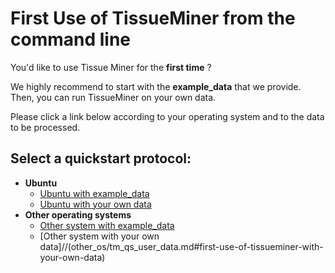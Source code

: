 # First Use of TissueMiner from the command line

You'd like to use Tissue Miner for the **first time** ? 

We highly recommend to start with the **example_data** that we provide. Then, you can run TissueMiner on your own data.

Please click a link below according to your operating system and to the data to be processed. 

## Select a quickstart protocol:

* **Ubuntu**
    + [Ubuntu with example_data](ubuntu/tm_qs_example_data.md#first-use-of-tissueminer-with-example-data)
    + [Ubuntu with your own data](ubuntu/tm_qs_user_data.md#first-use-of-tissueminer-with-your-own-data)
* **Other operating systems**
    + [Other system with example_data](other_os/tm_qs_example_data.md#first-use-of-tissueminer-with-example-data)
    + [Other system with your own data]//(other_os/tm_qs_user_data.md#first-use-of-tissueminer-with-your-own-data)
